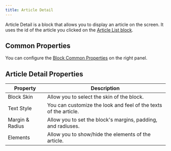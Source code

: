 ```yaml
---
title: Article Detail
---
```


Article Detail is a block that allows you to display an article on the screen. It uses the id of the article you clicked on the [Article List block](article-list).

## Common Properties

You can configure the [Block Common Properties](overview#block-common-properties) on the right panel.

## Article Detail Properties

| Property | Description |
| -------- | ----------- |
| Block Skin | Allow you to select the skin of the block. |
| Text Style | You can customize the look and feel of the texts of the article. |
| Margin & Radius | Allow you to set the block's margins, padding, and radiuses. |
| Elements | Allow you to show/hide the elements of the article. |
